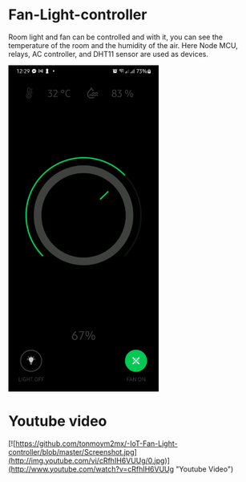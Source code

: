 # Fan-Light-controller

Room light and fan can be controlled and with it, you can see the temperature of the room and the humidity of the air. 
Here Node MCU, relays, AC controller, and DHT11 sensor are used as devices. 

<img src="https://github.com/tonmoym2mx/-IoT-Fan-Light-controller/blob/master/Screenshot.jpg" width="300" >





# Youtube video 
[![https://github.com/tonmoym2mx/-IoT-Fan-Light-controller/blob/master/Screenshot.jpg](http://img.youtube.com/vi/cRfhIH6VUUg/0.jpg)](http://www.youtube.com/watch?v=cRfhIH6VUUg "Youtube Video")
